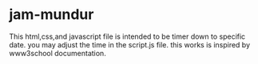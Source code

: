 # jam-mundur

This html,css,and javascript file is intended to be timer down to specific date. you may adjust the time in the script.js file.
this works is inspired by www3school documentation.
